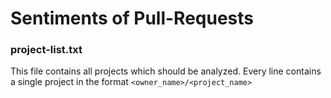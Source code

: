 # Sentiments of Pull-Requests

### project-list.txt

This file contains all projects which should be analyzed. Every line contains a single project in the format 
`<owner_name>/<project_name>`